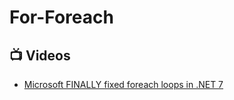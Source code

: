 # For-Foreach

## 📺 Videos
- [Microsoft FINALLY fixed foreach loops in .NET 7](https://www.youtube.com/watch?v=LfgBm5M8eUM)